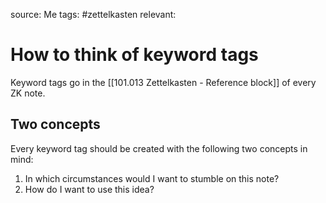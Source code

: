 source: Me
tags: #zettelkasten 
relevant:

# How to think of keyword tags

Keyword tags go in the [[101.013 Zettelkasten - Reference block]] of every ZK note.

## Two concepts

Every keyword tag should be created with the following two concepts in mind:

1. In which circumstances would I want to stumble on this note?
2. How do I want to use this idea?

